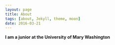 ```yaml
---
layout: page
title: About 
tags: [about, Jekyll, theme, moon]
date: 2016-03-21
---
```

    
**I am a junior at the University of Mary Washington**
